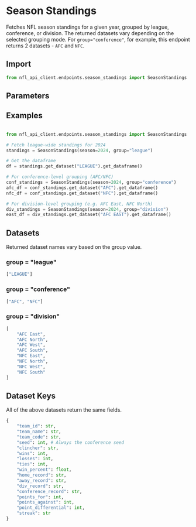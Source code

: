 # Season Standings

Fetches NFL season standings for a given year, grouped by league, conference, or division. The returned datasets vary depending on the selected grouping mode. For `group="conference"`, for example, this endpoint returns 2 datasets - `AFC` and `NFC`.

## **Import**

```python
from nfl_api_client.endpoints.season_standings import SeasonStandings
```

## **Parameters**

## **Examples**

```python

from nfl_api_client.endpoints.season_standings import SeasonStandings

# Fetch league-wide standings for 2024
standings = SeasonStandings(season=2024, group="league")

# Get the dataframe
df = standings.get_dataset("LEAGUE").get_dataframe()

# For conference-level grouping (AFC/NFC)
conf_standings = SeasonStandings(season=2024, group="conference")
afc_df = conf_standings.get_dataset("AFC").get_dataframe()
nfc_df = conf_standings.get_dataset("NFC").get_dataframe()

# For division-level grouping (e.g. AFC East, NFC North)
div_standings = SeasonStandings(season=2024, group="division")
east_df = div_standings.get_dataset("AFC EAST").get_dataframe()

```


## **Datasets**

Returned dataset names vary based on the group value. 


### group = "league"

```python
["LEAGUE"]
```

### group = "conference"

```python
["AFC", "NFC"]
```

### group = "division"

```python
[
    "AFC East",
    "AFC North",
    "AFC West",
    "AFC South",
    "NFC East",
    "NFC North", 
    "NFC West",
    "NFC South"
]
```


## **Dataset Keys**

All of the above datasets return the same fields. 

```python
{
    "team_id": str,
    "team_name": str,
    "team_code": str,
    "seed": int, # Always the conference seed
    "clincher": str,
    "wins": int,
    "losses": int,
    "ties": int,
    "win_percent": float,
    "home_record": str,        
    "away_record": str,
    "div_record": str,
    "conference_record": str,
    "points_for": int,
    "points_against": int,
    "point_differential": int,
    "streak": str   
}
```